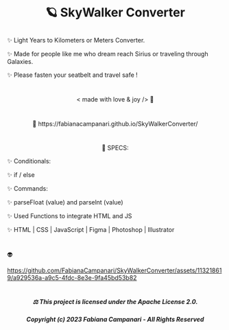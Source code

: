 # <p align="center"> 🪐 SkyWalker Converter </p>

✨ Light Years to Kilometers or Meters Converter. 

✨ Made for people like me who dream reach Sirius or traveling through Galaxies.
 
✨ Please fasten your seatbelt and travel safe ! 

#

 <p align="center"> < made with love & joy /> 🧡 </p>
 
#

<p align="center"> 🚀 https://fabianacampanari.github.io/SkyWalkerConverter/  </p>

#

<p align="center"> 📌 SPECS:

✨ Conditionals:

✨ if / else

✨ Commands: 
 
✨ parseFloat (value) and parselnt (value)

✨ Used Functions to integrate HTML and JS 

✨ HTML | CSS | JavaScript | Figma | Photoshop | Illustrator 

# 
 
 👽
 
 https://github.com/FabianaCampanari/SkyWalkerConverter/assets/113218619/a929536a-a9c5-4fdc-8e3e-9fa45bd53b82 
#

#####  <p align="center"> ⚖︎ This project is licensed under the Apache License 2.0. </p>

#####  <p align="center"> Copyright (c) 2023 Fabiana Campanari - All Rights Reserved </p>

 













